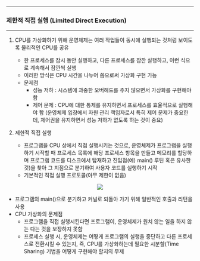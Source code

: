 -----
### 제한적 직접 실행 (Limited Direct Execution)
-----
1. CPU를 가상화하기 위해 운영체제는 여러 작업들이 동시에 실행되는 것처럼 보이도록 물리적인 CPU를 공유
   - 한 프로세스를 잠시 동안 실행하고, 다른 프로세스를 잠깐 실행하고, 이런 식으로 계속해서 잠깐씩 실행
   - 이러한 방식은 CPU 시간을 나누어 씀으로써 가상화 구현 가능
   - 문제점
     + 성능 저하 : 시스템에 과중한 오버헤드를 주지 않으면서 가상화를 구현해야 함
     + 제어 문제 : CPU에 대한 통제를 유지하면서 프로세스를 효율적으로 실행해야 함 (운영체제 입장에서 자원 관리 책임자로서 특히 제어 문제가 중요한데, 제어권을 유지하면서 성능 저하가 없도록 하는 것이 중요)

2. 제한적 직접 실행
   - 프로그램을 CPU 상에서 직접 실행시키는 것으로, 운영체제가 프로그램을 실행하기 시작할 때 프로세스 목록에 해당 프로세스 항목을 만들고 메모리를 할당하며 프로그램 코드를 디스크에서 탑재하고 진입점(예) main() 루틴 혹은 유사한 것)을 찾아 그 지점으로 분기하여 사용자 코드를 실행하기 시작
   - 기본적인 직접 실행 프로토콜(아무 제한이 없음)
<div align="center">
<img src="https://github.com/user-attachments/assets/e6359255-4372-4d9c-b1fd-837ea1de2e60">
</div>

   - 프로그램의 main()으로 분기하고 커널로 되돌아 가기 위해 일반적인 호출과 리턴을 사용
   - CPU 가상화의 문제점
     + 프로그램을 직접 실행시킨다면 프로그램이, 운영체제가 원치 않는 일을 하지 않는 다는 것을 보장하지 못함
     + 프로세스 실행 시, 운영체제는 어떻게 프로그램의 실행을 중단하고 다른 프로세스로 전환시킬 수 있는지, 즉, CPU를 가상화하는데 필요한 시분할(Time Sharing) 기법을 어떻게 구현해야 할지의 무제

